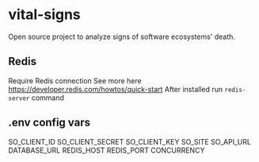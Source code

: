 # vital-signs

Open source project to analyze signs of software ecosystems' death.

## Redis

Require Redis connection
See more here https://developer.redis.com/howtos/quick-start
After installed run `redis-server` command

## .env config vars

SO_CLIENT_ID
SO_CLIENT_SECRET
SO_CLIENT_KEY
SO_SITE
SO_API_URL
DATABASE_URL
REDIS_HOST
REDIS_PORT
CONCURRENCY
